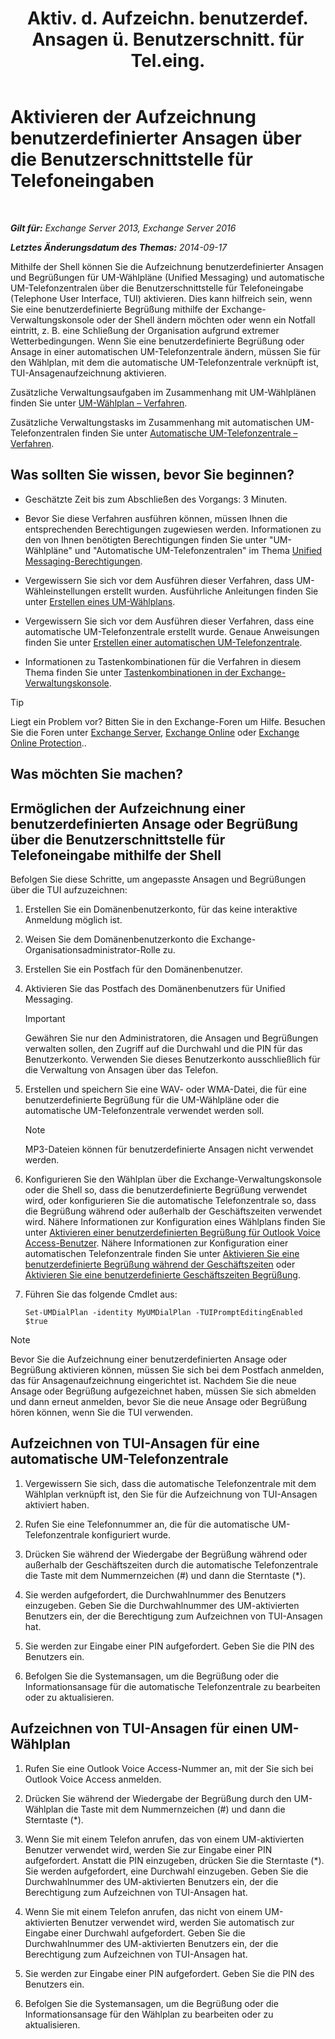 ﻿---
title: 'Aktiv. d. Aufzeichn. benutzerdef. Ansagen ü. Benutzerschnitt. für Tel.eing.'
TOCTitle: Aktivieren der Aufzeichnung benutzerdefinierter Ansagen über die Benutzerschnittstelle für Telefoneingaben
ms:assetid: f2e5c636-2be9-4d48-b5e7-37913ded62d1
ms:mtpsurl: https://technet.microsoft.com/de-de/library/Bb691404(v=EXCHG.150)
ms:contentKeyID: 54652713
ms.date: 04/24/2018
mtps_version: v=EXCHG.150
ms.translationtype: HT
---

# Aktivieren der Aufzeichnung benutzerdefinierter Ansagen über die Benutzerschnittstelle für Telefoneingaben

 

_**Gilt für:** Exchange Server 2013, Exchange Server 2016_

_**Letztes Änderungsdatum des Themas:** 2014-09-17_

Mithilfe der Shell können Sie die Aufzeichnung benutzerdefinierter Ansagen und Begrüßungen für UM-Wählpläne (Unified Messaging) und automatische UM-Telefonzentralen über die Benutzerschnittstelle für Telefoneingabe (Telephone User Interface, TUI) aktivieren. Dies kann hilfreich sein, wenn Sie eine benutzerdefinierte Begrüßung mithilfe der Exchange-Verwaltungskonsole oder der Shell ändern möchten oder wenn ein Notfall eintritt, z. B. eine Schließung der Organisation aufgrund extremer Wetterbedingungen. Wenn Sie eine benutzerdefinierte Begrüßung oder Ansage in einer automatischen UM-Telefonzentrale ändern, müssen Sie für den Wählplan, mit dem die automatische UM-Telefonzentrale verknüpft ist, TUI-Ansagenaufzeichnung aktivieren.

Zusätzliche Verwaltungsaufgaben im Zusammenhang mit UM-Wählplänen finden Sie unter [UM-Wählplan – Verfahren](um-dial-plan-procedures-exchange-2013-help.md).

Zusätzliche Verwaltungstasks im Zusammenhang mit automatischen UM-Telefonzentralen finden Sie unter [Automatische UM-Telefonzentrale – Verfahren](https://technet.microsoft.com/de-de/library/JJ822155(v=EXCHG.150)).

## Was sollten Sie wissen, bevor Sie beginnen?

  - Geschätzte Zeit bis zum Abschließen des Vorgangs: 3 Minuten.

  - Bevor Sie diese Verfahren ausführen können, müssen Ihnen die entsprechenden Berechtigungen zugewiesen werden. Informationen zu den von Ihnen benötigten Berechtigungen finden Sie unter "UM-Wählpläne" und "Automatische UM-Telefonzentralen" im Thema [Unified Messaging-Berechtigungen](unified-messaging-permissions-exchange-2013-help.md).

  - Vergewissern Sie sich vor dem Ausführen dieser Verfahren, dass UM-Wähleinstellungen erstellt wurden. Ausführliche Anleitungen finden Sie unter [Erstellen eines UM-Wählplans](https://technet.microsoft.com/de-de/library/Bb123819(v=EXCHG.150)).

  - Vergewissern Sie sich vor dem Ausführen dieser Verfahren, dass eine automatische UM-Telefonzentrale erstellt wurde. Genaue Anweisungen finden Sie unter [Erstellen einer automatischen UM-Telefonzentrale](https://technet.microsoft.com/de-de/library/Aa998875(v=EXCHG.150)).

  - Informationen zu Tastenkombinationen für die Verfahren in diesem Thema finden Sie unter [Tastenkombinationen in der Exchange-Verwaltungskonsole](keyboard-shortcuts-in-the-exchange-admin-center-exchange-online-protection-help.md).


> [!TIP]
> Liegt ein Problem vor? Bitten Sie in den Exchange-Foren um Hilfe. Besuchen Sie die Foren unter <A href="https://go.microsoft.com/fwlink/p/?linkid=60612">Exchange Server</A>, <A href="https://go.microsoft.com/fwlink/p/?linkid=267542">Exchange Online</A> oder <A href="https://go.microsoft.com/fwlink/p/?linkid=285351">Exchange Online Protection</A>..



## Was möchten Sie machen?

## Ermöglichen der Aufzeichnung einer benutzerdefinierten Ansage oder Begrüßung über die Benutzerschnittstelle für Telefoneingabe mithilfe der Shell

Befolgen Sie diese Schritte, um angepasste Ansagen und Begrüßungen über die TUI aufzuzeichnen:

1.  Erstellen Sie ein Domänenbenutzerkonto, für das keine interaktive Anmeldung möglich ist.

2.  Weisen Sie dem Domänenbenutzerkonto die Exchange-Organisationsadministrator-Rolle zu.

3.  Erstellen Sie ein Postfach für den Domänenbenutzer.

4.  Aktivieren Sie das Postfach des Domänenbenutzers für Unified Messaging.
    

    > [!IMPORTANT]
    > Gewähren Sie nur den Administratoren, die Ansagen und Begrüßungen verwalten sollen, den Zugriff auf die Durchwahl und die PIN für das Benutzerkonto. Verwenden Sie dieses Benutzerkonto ausschließlich für die Verwaltung von Ansagen über das Telefon.



5.  Erstellen und speichern Sie eine WAV- oder WMA-Datei, die für eine benutzerdefinierte Begrüßung für die UM-Wählpläne oder die automatische UM-Telefonzentrale verwendet werden soll.
    

    > [!NOTE]
    > MP3-Dateien können für benutzerdefinierte Ansagen nicht verwendet werden.



6.  Konfigurieren Sie den Wählplan über die Exchange-Verwaltungskonsole oder die Shell so, dass die benutzerdefinierte Begrüßung verwendet wird, oder konfigurieren Sie die automatische Telefonzentrale so, dass die Begrüßung während oder außerhalb der Geschäftszeiten verwendet wird. Nähere Informationen zur Konfiguration eines Wählplans finden Sie unter [Aktivieren einer benutzerdefinierten Begrüßung für Outlook Voice Access-Benutzer](https://technet.microsoft.com/de-de/library/Bb124125(v=EXCHG.150)). Nähere Informationen zur Konfiguration einer automatischen Telefonzentrale finden Sie unter [Aktivieren Sie eine benutzerdefinierte Begrüßung während der Geschäftszeiten](https://technet.microsoft.com/de-de/library/Bb232152(v=EXCHG.150)) oder [Aktivieren Sie eine benutzerdefinierte Geschäftszeiten Begrüßung](https://technet.microsoft.com/de-de/library/Bb232183(v=EXCHG.150)).

7.  Führen Sie das folgende Cmdlet aus:
    
        Set-UMDialPlan -identity MyUMDialPlan -TUIPromptEditingEnabled $true


> [!NOTE]
> Bevor Sie die Aufzeichnung einer benutzerdefinierten Ansage oder Begrüßung aktivieren können, müssen Sie sich bei dem Postfach anmelden, das für Ansagenaufzeichnung eingerichtet ist. Nachdem Sie die neue Ansage oder Begrüßung aufgezeichnet haben, müssen Sie sich abmelden und dann erneut anmelden, bevor Sie die neue Ansage oder Begrüßung hören können, wenn Sie die TUI verwenden.



## Aufzeichnen von TUI-Ansagen für eine automatische UM-Telefonzentrale

1.  Vergewissern Sie sich, dass die automatische Telefonzentrale mit dem Wählplan verknüpft ist, den Sie für die Aufzeichnung von TUI-Ansagen aktiviert haben.

2.  Rufen Sie eine Telefonnummer an, die für die automatische UM-Telefonzentrale konfiguriert wurde.

3.  Drücken Sie während der Wiedergabe der Begrüßung während oder außerhalb der Geschäftszeiten durch die automatische Telefonzentrale die Taste mit dem Nummernzeichen (\#) und dann die Sterntaste (\*).

4.  Sie werden aufgefordert, die Durchwahlnummer des Benutzers einzugeben. Geben Sie die Durchwahlnummer des UM-aktivierten Benutzers ein, der die Berechtigung zum Aufzeichnen von TUI-Ansagen hat.

5.  Sie werden zur Eingabe einer PIN aufgefordert. Geben Sie die PIN des Benutzers ein.

6.  Befolgen Sie die Systemansagen, um die Begrüßung oder die Informationsansage für die automatische Telefonzentrale zu bearbeiten oder zu aktualisieren.

## Aufzeichnen von TUI-Ansagen für einen UM-Wählplan

1.  Rufen Sie eine Outlook Voice Access-Nummer an, mit der Sie sich bei Outlook Voice Access anmelden.

2.  Drücken Sie während der Wiedergabe der Begrüßung durch den UM-Wählplan die Taste mit dem Nummernzeichen (\#) und dann die Sterntaste (\*).

3.  Wenn Sie mit einem Telefon anrufen, das von einem UM-aktivierten Benutzer verwendet wird, werden Sie zur Eingabe einer PIN aufgefordert. Anstatt die PIN einzugeben, drücken Sie die Sterntaste (\*). Sie werden aufgefordert, eine Durchwahl einzugeben. Geben Sie die Durchwahlnummer des UM-aktivierten Benutzers ein, der die Berechtigung zum Aufzeichnen von TUI-Ansagen hat.

4.  Wenn Sie mit einem Telefon anrufen, das nicht von einem UM-aktivierten Benutzer verwendet wird, werden Sie automatisch zur Eingabe einer Durchwahl aufgefordert. Geben Sie die Durchwahlnummer des UM-aktivierten Benutzers ein, der die Berechtigung zum Aufzeichnen von TUI-Ansagen hat.

5.  Sie werden zur Eingabe einer PIN aufgefordert. Geben Sie die PIN des Benutzers ein.

6.  Befolgen Sie die Systemansagen, um die Begrüßung oder die Informationsansage für den Wählplan zu bearbeiten oder zu aktualisieren.

